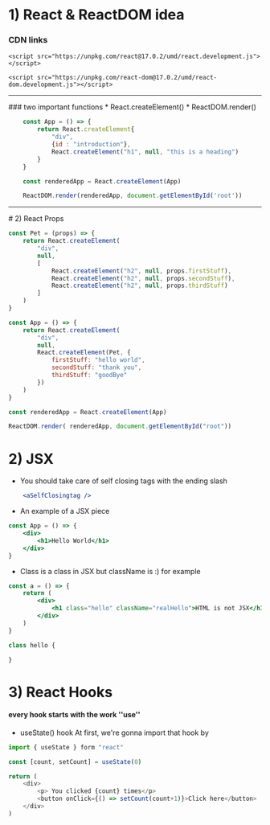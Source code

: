 # 1) React & ReactDOM idea
### CDN links
```
<script src="https://unpkg.com/react@17.0.2/umd/react.development.js"></script>

<script src="https://unpkg.com/react-dom@17.0.2/umd/react-dom.development.js"></script>
```

<hr>
### two important functions
* React.createElement()
* ReactDOM.render()

```javascript
    const App = () => {
        return React.createElement{
            "div",
            {id : "introduction"},
            React.createElement("h1", null, "this is a heading")
        }
    }

    const renderedApp = React.createElement(App)

    ReactDOM.render(renderedApp, document.getElementById('root'))
```

<hr>
# 2) React Props

```javascript
const Pet = (props) => {
    return React.createElement(
        "div",
        null,
        [
            React.createElement("h2", null, props.firstStuff),
            React.createElement("h2", null, props.secondStuff),
            React.createElement("h2", null, props.thirdStuff)
        ]
    )
}

const App = () => {
    return React.createElement(
        "div",
        null,
        React.createElement(Pet, {
            firstStuff: "hello world",
            secondStuff: "thank you",
            thirdStuff: "goodBye"
        })
    )
}

const renderedApp = React.createElement(App)

ReactDOM.render( renderedApp, document.getElementById("root"))
```

# 2) JSX
* You should take care of self closing tags with the ending slash
```jsx
    <aSelfClosingtag />
```
* An example of a JSX piece
```jsx
const App = () => {
    <div>
        <h1>Hello World</h1>
    </div>
}
```
* Class is a class in JSX but className is :)
for example
```jsx
const a = () => {
    return (
        <div>
            <h1 class="hello" className="realHello">HTML is not JSX</h1>
        </div>
    )
}

class hello {

}
```

# 3) React Hooks

#### every hook starts with the work ''use''

* useState() hook
At first, we're gonna import that hook by
```javascript
import { useState } form "react"

const [count, setCount] = useState(0)

return (
    <div>
        <p> You clicked {count} times</p>
        <button onClick={() => setCount(count+1)}>Click here</button>
    </div>
)
```
